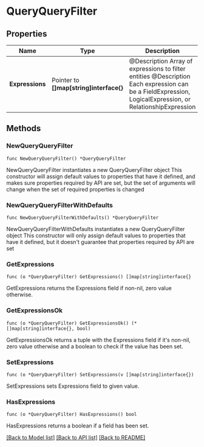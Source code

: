 # QueryQueryFilter

## Properties

Name | Type | Description | Notes
------------ | ------------- | ------------- | -------------
**Expressions** | Pointer to **[]map[string]interface{}** | @Description Array of expressions to filter entities @Description Each expression can be a FieldExpression, LogicalExpression, or RelationshipExpression | [optional] 

## Methods

### NewQueryQueryFilter

`func NewQueryQueryFilter() *QueryQueryFilter`

NewQueryQueryFilter instantiates a new QueryQueryFilter object
This constructor will assign default values to properties that have it defined,
and makes sure properties required by API are set, but the set of arguments
will change when the set of required properties is changed

### NewQueryQueryFilterWithDefaults

`func NewQueryQueryFilterWithDefaults() *QueryQueryFilter`

NewQueryQueryFilterWithDefaults instantiates a new QueryQueryFilter object
This constructor will only assign default values to properties that have it defined,
but it doesn't guarantee that properties required by API are set

### GetExpressions

`func (o *QueryQueryFilter) GetExpressions() []map[string]interface{}`

GetExpressions returns the Expressions field if non-nil, zero value otherwise.

### GetExpressionsOk

`func (o *QueryQueryFilter) GetExpressionsOk() (*[]map[string]interface{}, bool)`

GetExpressionsOk returns a tuple with the Expressions field if it's non-nil, zero value otherwise
and a boolean to check if the value has been set.

### SetExpressions

`func (o *QueryQueryFilter) SetExpressions(v []map[string]interface{})`

SetExpressions sets Expressions field to given value.

### HasExpressions

`func (o *QueryQueryFilter) HasExpressions() bool`

HasExpressions returns a boolean if a field has been set.


[[Back to Model list]](../README.md#documentation-for-models) [[Back to API list]](../README.md#documentation-for-api-endpoints) [[Back to README]](../README.md)


